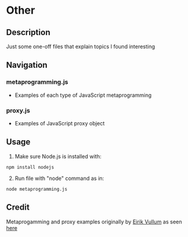 # Other

## Description

Just some one-off files that explain topics I found interesting

## Navigation

### metaprogramming.js
- Examples of each type of JavaScript metaprogramming 

### proxy.js
- Examples of JavaScript proxy object

## Usage

1. Make sure Node.js is installed with:

```
npm install nodejs
```

2. Run file with "node" command as in:

```
node metaprogramming.js
```

## Credit

Metaprogamming and proxy examples originally by [Eirik Vullum](https://github.com/eiriklv) as seen [here](https://www.youtube.com/watch?v=_5X2aB_mNp4)
